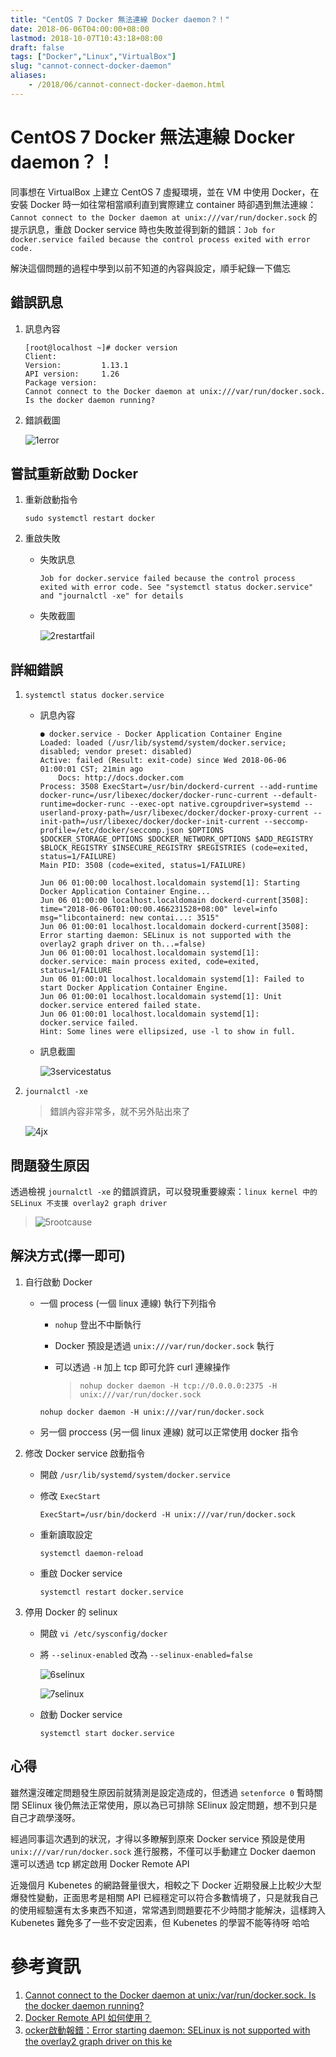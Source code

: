 ```yaml
---
title: "CentOS 7 Docker 無法連線 Docker daemon？！"
date: 2018-06-06T04:00:00+08:00
lastmod: 2018-10-07T10:43:18+08:00
draft: false
tags: ["Docker","Linux","VirtualBox"]
slug: "cannot-connect-docker-daemon"
aliases:
    - /2018/06/cannot-connect-docker-daemon.html
---
```

# CentOS 7 Docker 無法連線 Docker daemon？！
同事想在 VirtualBox 上建立 CentOS 7 虛擬環境，並在 VM 中使用 Docker，在安裝 Docker 時一如往常相當順利直到實際建立 container 時卻遇到無法連線：`Cannot connect to the Docker daemon at unix:///var/run/docker.sock` 的提示訊息，重啟 Docker service 時也失敗並得到新的錯誤：`Job for docker.service failed because the control process exited with error code.`

解決這個問題的過程中學到以前不知道的內容與設定，順手紀錄一下備忘

## 錯誤訊息
1. 訊息內容
    
    ```
    [root@localhost ~]# docker version                                                 
    Client:               
    Version:         1.13.1                                         
    API version:     1.26                         
    Package version:                           
    Cannot connect to the Docker daemon at unix:///var/run/docker.sock. Is the docker daemon running?
    ```
2. 錯誤截圖
    
    ![1error](https://user-images.githubusercontent.com/3851540/41012347-b7624782-6973-11e8-8a74-cced8daa1b14.png)

## 嘗試重新啟動 Docker
1. 重新啟動指令
    
    ```
    sudo systemctl restart docker
    ``` 
2. 重啟失敗
    - 失敗訊息
        
        ```
        Job for docker.service failed because the control process exited with error code. See "systemctl status docker.service" and "journalctl -xe" for details
        ```  
    - 失敗截圖 
        
        ![2restartfail](https://user-images.githubusercontent.com/3851540/41012348-b78c721e-6973-11e8-828a-704324b785ba.png)

## 詳細錯誤
1. `systemctl status docker.service`
    - 訊息內容
        
        ```
        ● docker.service - Docker Application Container Engine
        Loaded: loaded (/usr/lib/systemd/system/docker.service; disabled; vendor preset: disabled)
        Active: failed (Result: exit-code) since Wed 2018-06-06 01:00:01 CST; 21min ago
            Docs: http://docs.docker.com
        Process: 3508 ExecStart=/usr/bin/dockerd-current --add-runtime docker-runc=/usr/libexec/docker/docker-runc-current --default-runtime=docker-runc --exec-opt native.cgroupdriver=systemd --userland-proxy-path=/usr/libexec/docker/docker-proxy-current --init-path=/usr/libexec/docker/docker-init-current --seccomp-profile=/etc/docker/seccomp.json $OPTIONS $DOCKER_STORAGE_OPTIONS $DOCKER_NETWORK_OPTIONS $ADD_REGISTRY $BLOCK_REGISTRY $INSECURE_REGISTRY $REGISTRIES (code=exited, status=1/FAILURE)
        Main PID: 3508 (code=exited, status=1/FAILURE)

        Jun 06 01:00:00 localhost.localdomain systemd[1]: Starting Docker Application Container Engine...
        Jun 06 01:00:00 localhost.localdomain dockerd-current[3508]: time="2018-06-06T01:00:00.466231528+08:00" level=info msg="libcontainerd: new contai...: 3515"
        Jun 06 01:00:01 localhost.localdomain dockerd-current[3508]: Error starting daemon: SELinux is not supported with the overlay2 graph driver on th...=false)
        Jun 06 01:00:01 localhost.localdomain systemd[1]: docker.service: main process exited, code=exited, status=1/FAILURE
        Jun 06 01:00:01 localhost.localdomain systemd[1]: Failed to start Docker Application Container Engine.
        Jun 06 01:00:01 localhost.localdomain systemd[1]: Unit docker.service entered failed state.
        Jun 06 01:00:01 localhost.localdomain systemd[1]: docker.service failed.
        Hint: Some lines were ellipsized, use -l to show in full.
        ``` 
    -  訊息截圖
        
        ![3servicestatus](https://user-images.githubusercontent.com/3851540/41012349-b7b72aa4-6973-11e8-9c4e-3cbef5508328.png)
2. `journalctl -xe`
    
    > 錯誤內容非常多，就不另外貼出來了

    ![4jx](https://user-images.githubusercontent.com/3851540/41012350-b7e1ffd6-6973-11e8-9444-03f50a5b19a0.png)

## 問題發生原因
透過檢視 `journalctl -xe` 的錯誤資訊，可以發現重要線索：`linux kernel 中的 SELinux 不支援 overlay2 graph driver`

>![5rootcause](https://user-images.githubusercontent.com/3851540/41012351-b80bb196-6973-11e8-945e-a8dd14516d8b.png)

## 解決方式(擇一即可)
1. 自行啟動 Docker
    - 一個 process (一個 linux 連線) 執行下列指令
        - `nohup` 登出不中斷執行
        - Docker 預設是透過 `unix:///var/run/docker.sock` 執行
        - 可以透過 `-H` 加上 tcp 即可允許 curl 連線操作
            
            > `nohup docker daemon -H tcp://0.0.0.0:2375 -H unix:///var/run/docker.sock`
        
        ```
        nohup docker daemon -H unix:///var/run/docker.sock
        ``` 
    - 另一個 proccess (另一個 linux 連線) 就可以正常使用 docker 指令
2. 修改 Docker service 啟動指令
    - 開啟 `/usr/lib/systemd/system/docker.service` 
    - 修改 `ExecStart`
        
        ```
        ExecStart=/usr/bin/dockerd -H unix:///var/run/docker.sock
        ``` 
    - 重新讀取設定
        
        ```
        systemctl daemon-reload
        ``` 
    - 重啟 Docker service
        
        ```
        systemctl restart docker.service
        ``` 
3. 停用 Docker 的 selinux
    - 開啟 `vi /etc/sysconfig/docker`
    - 將 `--selinux-enabled` 改為 `--selinux-enabled=false`
        
        ![6selinux](https://user-images.githubusercontent.com/3851540/41012345-b70bba66-6973-11e8-931f-e74bd6523a8d.png)

        
        ![7selinux](https://user-images.githubusercontent.com/3851540/41012346-b7385b0c-6973-11e8-90b5-53ee1aea6f64.png)
    - 啟動 Docker service
        
        ```
        systemctl start docker.service
        ``` 

## 心得
雖然還沒確定問題發生原因前就猜測是設定造成的，但透過 `setenforce 0` 暫時關閉 SElinux 後仍無法正常使用，原以為已可排除 SElinux 設定問題，想不到只是自己才疏學淺呀。

經過同事這次遇到的狀況，才得以多瞭解到原來 Docker service 預設是使用 `unix:///var/run/docker.sock` 進行服務，不僅可以手動建立 Docker daemon 還可以透過 tcp 綁定啟用 Docker Remote API

近幾個月 Kubenetes 的網路聲量很大，相較之下 Docker 近期發展上比較少大型爆發性變動，正面思考是相關 API 已經穩定可以符合多數情境了，只是就我自己的使用經驗還有太多東西不知道，常常遇到問題要花不少時間才能解決，這樣跨入 Kubenetes 難免多了一些不安定因素，但 Kubenetes 的學習不能等待呀  哈哈

# 參考資訊
1. [Cannot connect to the Docker daemon at unix:/var/run/docker.sock. Is the docker daemon running?](https://stackoverflow.com/questions/44678725/cannot-connect-to-the-docker-daemon-at-unix-var-run-docker-sock-is-the-docker)
2. [Docker Remote API 如何使用？](https://www.zhihu.com/question/24852884)
3. [ocker啟動報錯：Error starting daemon: SELinux is not supported with the overlay2 graph driver on this ke](https://blog.csdn.net/a1010256340/article/details/80106156)